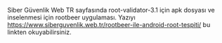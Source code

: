 Siber Güvenlik Web TR sayfasında root-validator-3.1 için apk dosyası ve inselenmesi için rootbeer uygulaması.
Yazıyı https://www.siberguvenlik.web.tr/rootbeer-ile-android-root-tespiti/ bu linkten okuyabilirsiniz.
